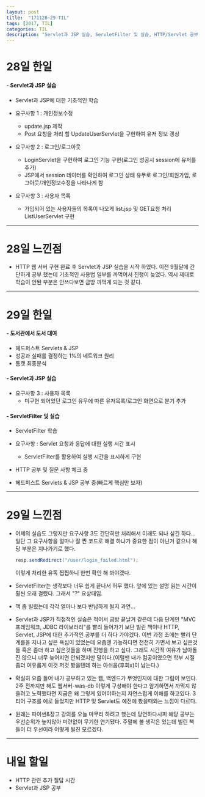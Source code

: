 ```yaml
---
layout: post
title:  "171128~29-TIL"
tags: [2017, TIL]
categories: TIL
description: "Servlet과 JSP 실습, ServletFilter 및 실습, HTTP/Servlet 공부, 도서 대여"
---
```


28일 한일
========

#### - Servlet과 JSP 실습  

- Servlet과 JSP에 대한 기초적인 학습  

- 요구사항 1 : 개인정보수정  
  - update.jsp 제작  
  - Post 요청을 처리 할 UpdateUserServlet을 구현하여 유저 정보 갱싱  

- 요구사항 2 : 로그인/로그아웃  
  - LoginServlet을 구현하여 로그인 기능 구현(로그인 성공시 session에 유저를 추가)  
  - JSP에서 session 데이터를 확인하여 로그인 상태 유무로 로그인/회원가입, 로그아웃/개인정보수정을 나타나게 함


- 요구사항 3 : 사용자 목록  
  - 가입되어 있는 사용자들의 목록이 나오게 list.jsp 및 GET요청 처리 ListUserServlet 구현  

---

28일 느낀점
==========

- HTTP 웹 서버 구현 완료 후 Servlet과 JSP 실습을 시작 하였다. 이전 9월달에 간단하게 공부 했는데 기초적인 사용법 일부를 까먹어서 진행이 늦었다. 역시 제대로 학습이 안된 부분은 안쓰다보면 금방 까먹게 되는 것 같다.

---

29일 한일
========

#### - 도서관에서 도서 대여  
  - 헤드퍼스트 Servlets & JSP  
  - 성공과 실패를 결정하는 1%의 네트워크 원리  
  - 톰캣 최종분석

#### - Servlet과 JSP 실습  

- 요구사항 3 : 사용자 목록  
  - 미구현 되어있던 로그인 유무에 따른 유저목록/로그인 화면으로 분기 추가  

#### - ServletFilter 및 실습  

- ServletFilter 학습  
- 요구사항 : Servlet 요청과 응답에 대한 실행 시간 표시  
  - ServletFilter를 활용하여 실행 시간을 표시하게 구현  

- HTTP 공부 및 질문 사항 체크 중

- 헤드퍼스트 Servlets & JSP 공부 중(빠르게 핵심만 보자)  

---

29일 느낀점
==========

- 어제의 실습도 그렇지만 요구사항 3도 간단히만 처리해서 이래도 되나 싶긴 하다...일단 그 요구사항을 얼마나 잘 짠 코드로 해결 하냐가 중요한 점이 아닌거 같으니 해당 부분은 지나가기로 했다.  
  ```java
  resp.sendRedirect("/user/login_failed.html");
  ```  
  이렇게 처리한 유독 찝찝하니 한번 확인 해 봐야겠다.  

- ServletFilter는 생각보다 너무 쉽게 끝나서 허무 했다. 앞에 있는 설명 읽는 시간이 훨씬 오래 걸렸다. 그래서 "?" 요상태임.  

- 책 좀 빌렸는데 각각 얼마나 보다 반납하게 될지 과연...  

- Servlet과 JSP가 직접적인 실습은 적어서 금방 끝날거 같은데 다음 단계인 "MVC 프레임워크, JDBC 라이브러리"를 빨리 들어가기 보단 빌린 책이나 HTTP, Servlet, JSP에 대한 추가적인 공부를 더 하다 가야겠다. 이번 과정 초에는 빨리 단계를을 지나고 싶은 욕심이 있었는데 요즘엔 가능하다면 천천히 가면서 보고 싶은것들 혹은 좀더 하고 싶은것들을 하며 진행을 하고 싶다. 그래도 시간적 여유가 남아돌진 않으니 너무 늦어지면 안되겠지만 말이다.(이럴땐 내가 컴공이였으면 학부 시절 좀더 여유롭게 이것 저것 봤을텐데 하는 아쉬움(후회x)이 남는다.)  

- 확실히 요즘 들어 내가 공부하고 있는 웹, 백엔드가 무엇인지에 대한 그림이 보인다. 2주 전까지만 해도 웹서버-was-db 이렇게 구성해야 한다고 암기하면서 까먹지 않을려고 노력했다면 지금은 왜 그렇게 있어야하는지 자연스럽게 이해를 하고있다. 3티어 구조를 예로 들었지만 HTTP 및 Servlet도 예전에 봤을때와는 느낌이 다르다.  

- 원래는 파이썬&장고 강의를 오늘 마무리 하려고 했는데 당연하다시피 해당 공부는 우선순위가 높지않아 미련없이 무기한 연기됐다. 주말에 볼 생각은 있는데 빌린 책들이 더 우선이라 어떻게 될진 모르겠다.  

---


내일 할일
=========

- HTTP 관련 추가 질답 시간  
- Servlet과 JSP 공부  
